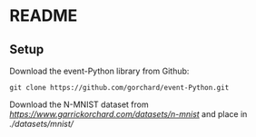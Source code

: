# README

## Setup

Download the event-Python library from Github:

~~~
git clone https://github.com/gorchard/event-Python.git
~~~

Download the N-MNIST dataset from *https://www.garrickorchard.com/datasets/n-mnist* and place in *./datasets/mnist/*